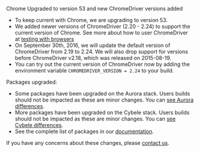 Chrome Upgraded to version 53 and new ChromeDriver versions added

* To keep current with Chrome, we are upgrading to version 53.
* We added newer versions of ChromeDriver (2.20 - 2.24) to support the current version of Chrome.  See more about how to user ChromeDriver at [testing with browsers](https://docs.snap-ci.com/the-ci-environment/testing-with-browsers/)
* On September 30th, 2016, we will update the default version of ChromeDriver from 2.19 to 2.24.  We will also drop support for versions before ChromeDriver v2.18, which was released on 2015-08-19.
* You can try out the current version of ChromeDriver now by adding the environment variable `CHROMEDRIVER_VERSION = 2.24` to your build.

Packages upgraded:

* Some packages have been upgraded on the Aurora stack. Users builds should not be impacted as these are minor changes. You can [see Aurora differences](https://s3.amazonaws.com/whats-new-prod/assets/packages/centos/diff-415-to-1021.html).
* More packages have been upgraded on the Cybele stack. Users builds should not be impacted as these are minor changes. You can [see Cybele differences](https://s3.amazonaws.com/whats-new-prod/assets/packages/ubuntu/diff-119-to-1039.html).
* See the complete list of packages in our [documentation](https://docs.snap-ci.com/the-ci-environment/complete-package-list/).

If you have any concerns about these changes, please [contact us](https://snap-ci.com/contact-us).
